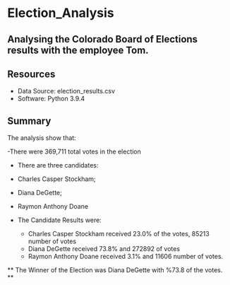# Election_Analysis

## Analysing the Colorado Board of Elections results with the employee Tom.

## Resources 

- Data Source: election_results.csv
- Software: Python 3.9.4


## Summary

The analysis show that:
 
-There were 369,711 total votes in the election

- There are three candidates: 
 - Charles Casper Stockham;
 - Diana DeGette;
 - Raymon Anthony Doane

- The Candidate Results were: 
  - Charles Casper Stockham received 23.0% of the votes, 85213 number of votes
  - Diana DeGette received 73.8% and 272892 of votes
  - Raymon Anthony Doane received 3.1% and 11606 number of votes.


** The Winner of the Election was Diana DeGette with %73.8 of the votes. **
